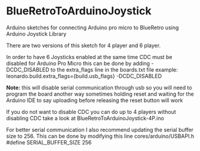 # BlueRetroToArduinoJoystick
Arduino sketches for connecting Arduino pro micro to BlueRetro using Arduino Joystick Library

There are two versions of this sketch for 4 player and 6 player. 

In order to have 6 Joysticks enabled at the same time CDC must be disabled
for Arduino Pro Micro this can be done by adding -DCDC_DISABLED to the extra_flags line in the boards.txt file
example:  leonardo.build.extra_flags={build.usb_flags}  -DCDC_DISABLED

**Note:** this will disable serial communication through usb so you will need to program the board another way sometimes holding reset and waiting for the Arduino IDE to say uploading before releasing the reset button will work

If you do not want to disable CDC you can do up to 4 players without disabling CDC
take a look at BlueRetroToArduinoJoystick-4P.ino

For better serial communication I also recommend updating the serial buffer size to 256.  This can be done by modifying this line cores/arduino/USBAPI.h
#define SERIAL_BUFFER_SIZE 256